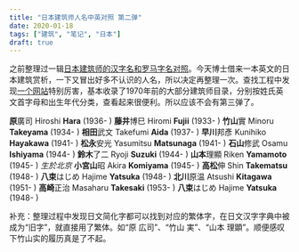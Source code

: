 ```yaml
---
title: "日本建筑师人名中英对照 第二弹"
date: 2020-01-18
tags: ["建筑", "笔记", "日本"]
draft: true
---
```


之前整理过一辑[日本建筑师的汉字名和罗马字名对照](http://www.ariamis.casa/posts/j-architects// "日本建筑师人名中英对照")。今天博士借来一本英文的日本建筑赏析，一下又冒出好多不认识的人名，所以决定再整理一次。查找工程中发现[一个网站](https://japan-architect.jimdofree.com/japanese-architects/ "Architects in Japan")特别厉害，基本收录了1970年前的大部分建筑师目录，分别按姓氏英文首字母和出生年代分类，查看起来很便利。所以应该不会有第三弹了。

**原**廣司  Hiroshi **Hara** (1936- )
**藤井**博巳  Hiromi **Fujii** (1933- )
**竹山**實  Minoru **Takeyama** (1934- )
**相田**武文  Takefumi **Aida** (1937- )
**早川**邦彥  Kunihiko **Hayakawa** (1941- )
**松永**安光  Yasumitsu **Matsunaga** (1941- )
**石山**修武  Osamu **Ishiyama** (1944- )
**鈴木**了二  Ryoji **Suzuki** (1944- )
**山本**理顯  Riken **Yamamoto** (1945- ) *生於北京*
**小宮山**昭  Akira **Komiyama** (1945- )
**高松**伸  Shin **Takematsu** (1948- )
**八束**はじめ  Hajime **Yatsuka** (1948- )
**北川**原温  Atsushi **Kitagawa** (1951- )
**高崎**正治  Masaharu **Takesaki** (1953- )
**八束**はじめ  Hajime **Yatsuka** (1948- )


补充：整理过程中发现日文简化字都可以找到对应的繁体字，在日文汉字字典中被成为“旧字”，就直接用了繁体。如“原 広司”、“竹山 実”、“山本 理顕”。顺便感叹下竹山实的履历真是了不起。
